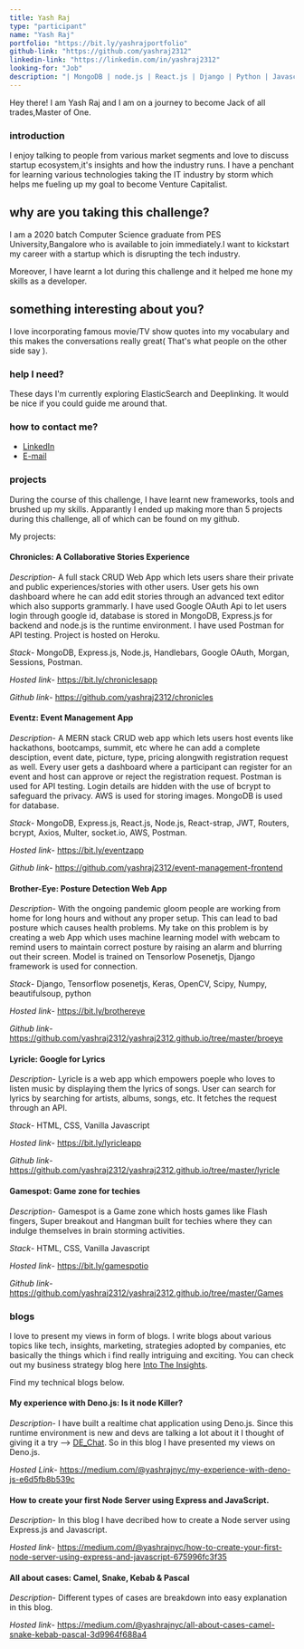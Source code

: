 ```yaml
---
title: Yash Raj
type: "participant"
name: "Yash Raj"
portfolio: "https://bit.ly/yashrajportfolio"
github-link: "https://github.com/yashraj2312"
linkedin-link: "https://linkedin.com/in/yashraj2312"
looking-for: "Job"
description: "| MongoDB | node.js | React.js | Django | Python | Javascript | AWS | JIRA |"
---
```


Hey there! I am Yash Raj and I am on a journey to become Jack of all trades,Master of One.

### introduction

I enjoy talking to people from various market segments and love to discuss startup ecosystem,it's insights and how the industry runs. I have a penchant for learning various technologies taking the IT industry by storm which helps me fueling up my goal to become Venture Capitalist. 

## why are you taking this challenge?

I am a 2020 batch Computer Science graduate from PES University,Bangalore who is available to join immediately.I want to kickstart my career with a startup which is disrupting the tech industry.

Moreover, I have learnt a lot during this challenge and it helped me hone my skills as a developer.

## something interesting about you?

I love incorporating famous movie/TV show quotes into my vocabulary and this makes the conversations really great( That's what people on the other side say ).

### help I need?

These days I'm currently exploring ElasticSearch and Deeplinking. It would be nice if you could guide me around that. 

### how to contact me?

- [LinkedIn](https://linkedin.com/in/yashraj2312)
- [E-mail](mailto:yashrajsrivastava2312@gmail.com)

### projects

During the course of this challenge, I have learnt new frameworks, tools and brushed up my skills. Apparantly I ended up making more than 5 projects during this challenge, all of which can be found on my github.  

My projects:

#### Chronicles: A Collaborative Stories Experience

_Description_- A full stack CRUD Web App which lets users share their private and public experiences/stories with other users. User gets his own dashboard where he can add edit stories through an advanced text editor which also supports grammarly. I have used Google OAuth Api to let users login through google id, database is stored in MongoDB, Express.js for backend and node.js is the runtime environment. I have used Postman for API testing. Project is hosted on Heroku. 

_Stack_- MongoDB, Express.js, Node.js, Handlebars, Google OAuth, Morgan, Sessions, Postman.

_Hosted link_- https://bit.ly/chroniclesapp

_Github link_- https://github.com/yashraj2312/chronicles

#### Eventz: Event Management App

_Description_- A MERN stack CRUD web app which lets users host events like hackathons, bootcamps, summit, etc where he can add a complete desciption, event date, picture, type, pricing alongwith registration request as well. Every user gets a dashboard where a participant can register for an event and host can approve or reject the registration request. Postman is used for API testing. Login details are hidden with the use of bcrypt to safeguard the privacy. AWS is used for storing images. MongoDB is used for database.

_Stack_- MongoDB, Express.js, React.js, Node.js, React-strap, JWT, Routers, bcrypt, Axios, Multer, socket.io, AWS, Postman.

_Hosted link_- https://bit.ly/eventzapp

_Github link_- https://github.com/yashraj2312/event-management-frontend

#### Brother-Eye: Posture Detection Web App

_Description_- With the ongoing pandemic gloom people are working from home for long hours and without any proper setup. This can lead to bad posture which causes health problems. My take on this problem is by creating a web App which uses machine learning model with webcam to remind users to maintain correct posture by raising an alarm and blurring out their screen. Model is trained on Tensorlow Posenetjs, Django framework is used for connection.

_Stack_- Django, Tensorflow posenetjs, Keras, OpenCV, Scipy, Numpy, beautifulsoup, python

_Hosted link_- https://bit.ly/brothereye

_Github link_- https://github.com/yashraj2312/yashraj2312.github.io/tree/master/broeye

#### Lyricle: Google for Lyrics

_Description_- Lyricle is a web app which empowers poeple who loves to listen music by displaying them the lyrics of songs. User can search for lyrics by searching for artists, albums, songs, etc. It fetches the request through an API.  

_Stack_- HTML, CSS, Vanilla Javascript

_Hosted link_- https://bit.ly/lyricleapp

_Github link_- https://github.com/yashraj2312/yashraj2312.github.io/tree/master/lyricle

#### Gamespot: Game zone for techies

_Description_- Gamespot is a Game zone which hosts games like Flash fingers, Super breakout and Hangman built for techies where they can indulge themselves in brain storming activities.

_Stack_- HTML, CSS, Vanilla Javascript

_Hosted link_- https://bit.ly/gamespotio

_Github link_- https://github.com/yashraj2312/yashraj2312.github.io/tree/master/Games


### blogs

I love to present my views in form of blogs. I write blogs about various topics like tech, insights, marketing, strategies adopted by companies, etc basically the things which i find really intriguing and exciting. You can check out my business strategy blog here [Into The Insights](https://www.intotheinsights.com/articles).

Find my technical blogs below.

#### My experience with Deno.js: Is it node Killer?

_Description_- I have built a realtime chat application using Deno.js. Since this runtime environment is new and devs are talking a lot about it I thought of giving it a try --> [DE_Chat](https://github.com/yashraj2312/deno_realtime_chat). So in this blog I have presented my views on Deno.js.

_Hosted Link_- https://medium.com/@yashrajnyc/my-experience-with-deno-js-e6d5fb8b539c

#### How to create your first Node Server using Express and JavaScript.

_Description_- In this blog I have decribed how to create a Node server using Express.js and Javascript.

_Hosted link_- https://medium.com/@yashrajnyc/how-to-create-your-first-node-server-using-express-and-javascript-675996fc3f35

#### All about cases: Camel, Snake, Kebab & Pascal

_Description_- Different types of cases are breakdown into easy explanation in this blog.

_Hosted link_- https://medium.com/@yashrajnyc/all-about-cases-camel-snake-kebab-pascal-3d9964f688a4
